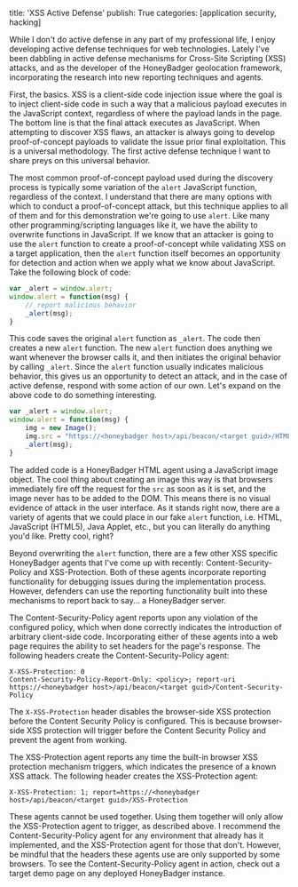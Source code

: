 title: 'XSS Active Defense'
publish: True
categories: [application security, hacking]

While I don't do active defense in any part of my professional life, I enjoy developing active defense techniques for web technologies. Lately I've been dabbling in active defense mechanisms for Cross-Site Scripting (XSS) attacks, and as the developer of the HoneyBadger geolocation framework, incorporating the research into new reporting techniques and agents.

<!-- READMORE -->

First, the basics. XSS is a client-side code injection issue where the goal is to inject client-side code in such a way that a malicious payload executes in the JavaScript context, regardless of where the payload lands in the page. The bottom line is that the final attack executes as JavaScript. When attempting to discover XSS flaws, an attacker is always going to develop proof-of-concept payloads to validate the issue prior final exploitation. This is a universal methodology. The first active defense technique I want to share preys on this universal behavior.

The most common proof-of-concept payload used during the discovery process is typically some variation of the `alert` JavaScript function, regardless of the context. I understand that there are many options with which to conduct a proof-of-concept attack, but this technique applies to all of them and for this demonstration we're going to use `alert`. Like many other programming/scripting languages like it, we have the ability to overwrite functions in JavaScript. If we know that an attacker is going to use the `alert` function to create a proof-of-concept while validating XSS on a target application, then the `alert` function itself becomes an opportunity for detection and action when we apply what we know about JavaScript. Take the following block of code:

```js
var _alert = window.alert;
window.alert = function(msg) {
    // report malicious behavior
    _alert(msg);
}
```

This code saves the original `alert` function as `_alert`. The code then creates a new `alert` function. The new `alert` function does anything we want whenever the browser calls it, and then initiates the original behavior by calling `_alert`. Since the `alert` function usually indicates malicious behavior, this gives us an opportunity to detect an attack, and in the case of active defense, respond with some action of our own. Let's expand on the above code to do something interesting.

```js
var _alert = window.alert;
window.alert = function(msg) {
    img = new Image();
    img.src = "https://<honeybadger host>/api/beacon/<target guid>/HTML";
    _alert(msg);
}
```

The added code is a HoneyBadger HTML agent using a JavaScript image object. The cool thing about creating an image this way is that browsers immediately fire off the request for the `src` as soon as it is set, and the image never has to be added to the DOM. This means there is no visual evidence of attack in the user interface. As it stands right now, there are a variety of agents that we could place in our fake `alert` function, i.e. HTML, JavaScript (HTML5), Java Applet, etc., but you can literally do anything you'd like. Pretty cool, right?

Beyond overwriting the `alert` function, there are a few other XSS specific HoneyBadger agents that I've come up with recently: Content-Security-Policy and XSS-Protection. Both of these agents incorporate reporting functionality for debugging issues during the implementation process. However, defenders can use the reporting functionality built into these mechanisms to report back to say... a HoneyBadger server.

The Content-Security-Policy agent reports upon any violation of the configured policy, which when done correctly indicates the introduction of arbitrary client-side code. Incorporating either of these agents into a web page requires the ability to set headers for the page's response. The following headers create the Content-Security-Policy agent:

``` text
X-XSS-Protection: 0
Content-Security-Policy-Report-Only: <policy>; report-uri https://<honeybadger host>/api/beacon/<target guid>/Content-Security-Policy

```

The `X-XSS-Protection` header disables the browser-side XSS protection before the Content Security Policy is configured. This is because browser-side XSS protection will trigger before the Content Security Policy and prevent the agent from working.

The XSS-Protection agent reports any time the built-in browser XSS protection mechanism triggers, which indicates the presence of a known XSS attack. The following header creates the XSS-Protection agent:

``` text
X-XSS-Protection: 1; report=https://<honeybadger host>/api/beacon/<target guid>/XSS-Protection

```

These agents cannot be used together. Using them together will only allow the XSS-Protection agent to trigger, as described above. I recommend the Content-Security-Policy agent for any environment that already has it implemented, and the XSS-Protection agent for those that don't. However, be mindful that the headers these agents use are only supported by some browsers. To see the Content-Security-Policy agent in action, check out a target demo page on any deployed HoneyBadger instance.
